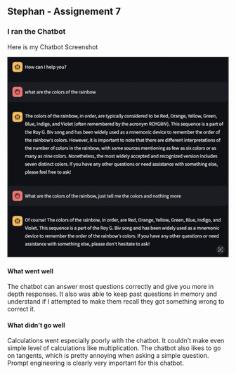 ## Stephan - Assignement 7

### I ran the Chatbot

Here is my Chatbot Screenshot

![Stephan's Screenshot](./images/stephan-screenshot.png)

#### What went well

The chatbot can answer most questions correctly and give you more in depth responses. It also was able to keep past questions in memory and understand if I attempted to make them recall they got something wrong to correct it.

#### What didn't go well

Calculations went especially poorly with the chatbot. It couldn't make even simple level of calculations like multiplication. The chatbot also likes to go on tangents, which is pretty annoying when asking a simple question. Prompt engineering is clearly very important for this chatbot.

